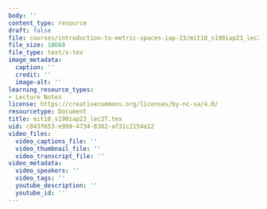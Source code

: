 ```yaml
---
body: ''
content_type: resource
draft: false
file: courses/introduction-to-metric-spaces-iap-23/mit18_s190iap23_lec2t.tex
file_size: 18668
file_type: text/x-tex
image_metadata:
  caption: ''
  credit: ''
  image-alt: ''
learning_resource_types:
- Lecture Notes
license: https://creativecommons.org/licenses/by-nc-sa/4.0/
resourcetype: Document
title: mit18_s190iap23_lec2T.tex
uid: c843f653-e999-4734-8362-af31c2154a12
video_files:
  video_captions_file: ''
  video_thumbnail_file: ''
  video_transcript_file: ''
video_metadata:
  video_speakers: ''
  video_tags: ''
  youtube_description: ''
  youtube_id: ''
---
```

